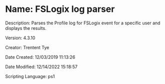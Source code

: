 ﻿# Name: FSLogix log parser

Description: Parses the Profile log for FSLogix event for a specific user and displays the results.

Version: 4.3.10

Creator: Trentent Tye

Date Created: 12/03/2019 11:13:26

Date Modified: 12/14/2022 15:18:57

Scripting Language: ps1

